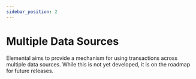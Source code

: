 ```yaml
---
sidebar_position: 2
---
```


# Multiple Data Sources

Elemental aims to provide a mechanism for using transactions across multiple data sources. While this is not yet developed, it is on the roadmap for future releases.
